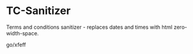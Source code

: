 # TC-Sanitizer
Terms and conditions sanitizer - replaces dates and times with html zero-width-space.

go/xfeff
